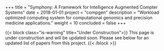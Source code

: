 +++
title = "Symphony: A Framework for Intelligence Augmented Compter Systems"
date = 2018-01-01
project = "compgen"
description = "Workload optimized computing system for computational genomics and precision medicine applications."
weight = 10
concluded = false
+++

{{< block class="is-warning" title="Under Construction">}}
  This page is under construction and will be updated soon.
  Please see below for an updated list of papers from this project.
{{< /block >}}
